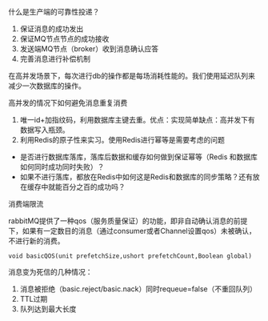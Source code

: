什么是生产端的可靠性投递？

1. 保证消息的成功发出
2. 保证MQ节点节点的成功接收
3. 发送端MQ节点（broker）收到消息确认应答
4. 完善消息进行补偿机制





在高并发场景下，每次进行db的操作都是每场消耗性能的。我们使用延迟队列来减少一次数据库的操作。



高并发的情况下如何避免消息重复消费

1. 唯一id+加指纹码，利用数据库主键去重。优点：实现简单缺点：高并发下有数据写入瓶颈。
2. 利用Redis的原子性来实习。使用Redis进行幂等是需要考虑的问题

- 是否进行数据库落库，落库后数据和缓存如何做到保证幂等（Redis 和数据库如何同时成功同时失败）？
- 如果不进行落库，都放在Redis中如何这是Redis和数据库的同步策略？还有放在缓存中就能百分之百的成功吗？



消费端限流

rabbitMQ提供了一种qos（服务质量保证）的功能，即非自动确认消息的前提下，如果有一定数目的消息（通过consumer或者Channel设置qos）未被确认，不进行新的消费。

```
void basicQOS(unit prefetchSize,ushort prefetchCount,Boolean global)
```



消息变为死信的几种情况：

1. 消息被拒绝（basic.reject/basic.nack）同时requeue=false（不重回队列）
2. TTL过期
3. 队列达到最大长度